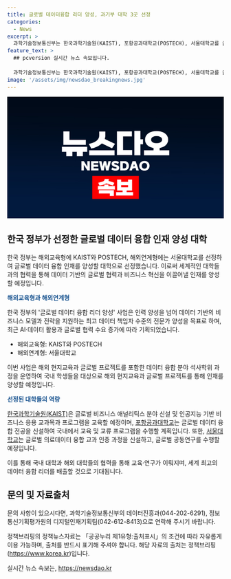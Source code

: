 ```yaml
---
title: 글로벌 데이터융합 리더 양성, 과기부 대학 3곳 선정
categories:
  - News
excerpt: >
  과학기술정보통신부는 한국과학기술원(KAIST), 포항공과대학교(POSTECH), 서울대학교를 글로벌 데이터 융합 인재 양성 대학으로 선정했다. 이 프로그램은 AI와 데이터 활용이 증가함에 따라 데이터에 대한 인식과 통찰을 갖춘 인재를 양성하는데 중점을 두고 있으며, 국내 학생들을 대상으로 해외 현지교육과 글로벌 프로젝트를 포함한 석사학위 과정을 운영할 예정이다. 이를 통해 국내 기업의 해외 진출과 데이터 기반 비즈니스 의사결정의 기업 전반 확산에 기여할 것으로 기대된다.
feature_text: >
  ## pcversion 실시간 뉴스 속보입니다.

  과학기술정보통신부는 한국과학기술원(KAIST), 포항공과대학교(POSTECH), 서울대학교를 글로벌 데이터 융합 인재 양성 대학으로 선정했다. 이 프로그램은 AI와 데이터 활용이 증가함에 따라 데이터에 대한 인식과 통찰을 갖춘 인재를 양성하는데 중점을 두고 있으며, 국내 학생들을 대상으로 해외 현지교육과 글로벌 프로젝트를 포함한 석사학위 과정을 운영할 예정이다. 이를 통해 국내 기업의 해외 진출과 데이터 기반 비즈니스 의사결정의 기업 전반 확산에 기여할 것으로 기대된다.
image: '/assets/img/newsdao_breakingnews.jpg'
---
```


<p><img src="/assets/img/newsdao_breakingnews.jpg" alt="pcversion 속보" /></p>

<h2 data-ke-size="size26">한국 정부가 선정한 글로벌 데이터 융합 인재 양성 대학</h2>

<p>한국 정부는 해외교육형에 KAIST와 POSTECH, 해외연계형에는 서울대학교를 선정하여 글로벌 데이터 융합 인재를 양성할 대학으로 선정했습니다. 이로써 세계적인 대학들과의 협력을 통해 데이터 기반의 글로벌 협력과 비즈니스 혁신을 이끌어낼 인재를 양성할 예정입니다.</p>

<p data-ke-size="size16"><b><span style="color: #1a5490;">해외교육형과 해외연계형</span></b></p>

<p>한국 정부의 '글로벌 데이터 융합 리더 양성' 사업은 인력 양성을 넘어 데이터 기반의 비즈니스 모델과 전략을 지원하는 최고 데이터 책임자 수준의 전문가 양성을 목표로 하며, 최근 AI·데이터 활용과 글로벌 협력 수요 증가에 따라 기획되었습니다.</p>

<ul>
  <li>해외교육형: KAIST와 POSTECH</li>
  <li>해외연계형: 서울대학교</li>
</ul>

<p>이번 사업은 해외 현지교육과 글로벌 프로젝트를 포함한 데이터 융합 분야 석사학위 과정을 운영하여 국내 학생들을 대상으로 해외 현지교육과 글로벌 프로젝트를 통해 인재를 양성할 예정입니다.</p>

<p data-ke-size="size16"><b><span style="color: #1a5490;">선정된 대학들의 역량</span></b></p>

<p><a href="https://www.kaist.ac.kr" target="_blank">한국과학기술원(KAIST)</a>은 글로벌 비즈니스 애널리틱스 분야 신설 및 인공지능 기반 비즈니스 응용 교과목과 프로그램을 교육할 예정이며, <a href="https://www.postech.ac.kr" target="_blank">포항공과대학교</a>는 글로벌 데이터 융합 전공을 신설하여 국내에서 교육 및 교류 프로그램을 수행할 계획입니다. 또한, <a href="https://www.useoul.edu" target="_blank">서울대학교</a>는 글로벌 의료데이터 융합 교과 인증 과정을 신설하고, 글로벌 공동연구를 수행할 예정입니다.</p>

<p>이를 통해 국내 대학과 해외 대학들의 협력을 통해 교육·연구가 이뤄지며, 세계 최고의 데이터 융합 리더를 배출할 것으로 기대됩니다.</p>

<h2 data-ke-size="size26">문의 및 자료출처</h2>

<p>문의 사항이 있으시다면, 과학기술정보통신부의 데이터진흥과(044-202-6291), 정보통신기획평가원의 디지털인재기획팀(042-612-8413)으로 연락해 주시기 바랍니다.</p>

<p>정책브리핑의 정책뉴스자료는 「공공누리 제1유형:출처표시」의 조건에 따라 자유롭게 이용 가능하며, 출처를 반드시 표기해 주셔야 합니다. 해당 자료의 출처는 정책브리핑(<a href="https://www.korea.kr" target="_blank">https://www.korea.kr</a>)입니다.</p>
실시간 뉴스 속보는, <a href="https://newsdao.kr" rel="dofollow">https://newsdao.kr</a>


